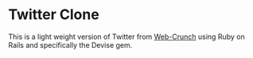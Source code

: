 # Twitter Clone

This is a light weight version of Twitter from [Web-Crunch](https://www.youtube.com/watch?time_continue=1&v=5gUysPm64a4&feature=emb_logo) using Ruby on Rails and specifically the Devise gem.